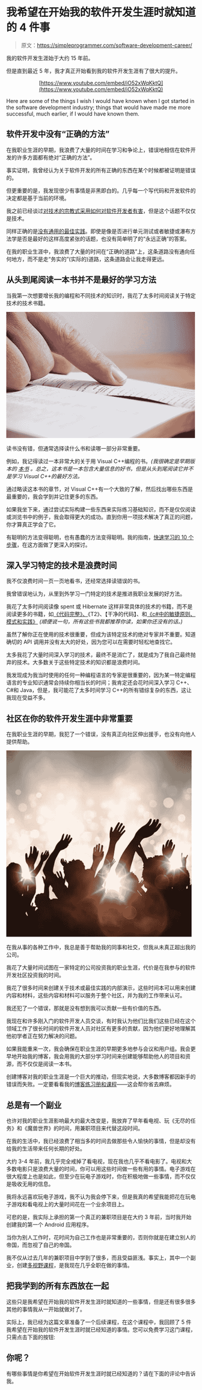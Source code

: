 # 我希望在开始我的软件开发生涯时就知道的 4 件事

> 原文：<https://simpleprogrammer.com/software-development-career/>

我的软件开发生涯始于大约 15 年前。

但是直到最近 5 年，我才真正开始看到我的软件开发生涯有了很大的提升。

<center>

[https://www.youtube.com/embed/iO52xWqKktQ](https://www.youtube.com/embed/iO52xWqKktQ)

</center>

Here are some of the things I wish I would have known when I got started in the software development industry; things that would have made me more successful, much earlier, if I would have known them.

## 软件开发中没有“正确的方法”

在我职业生涯的早期，我浪费了大量的时间在学习和争论上，错误地相信在软件开发的许多方面都有绝对“正确的方法”。

事实证明，我曾经认为关于软件开发的所有正确的东西在某个时候都被证明是错误的。

但更重要的是，我发现很少有事情是非黑即白的。几乎每一个写代码和开发软件的决定都是基于当前的环境。

我之前已经谈过[对技术的宗教式采用如何对软件开发者有害](https://simpleprogrammer.com/2013/07/08/how-religion-destroys-programmers/)，但是这个话题不仅仅是技术。

同样正确的是[没有通用的最佳实践](https://simpleprogrammer.com/2013/02/17/principles-are-timeless-best-practices-are-fads/)。即使是像是否进行单元测试或者敏捷或瀑布方法学是否是最好的这样高度紧张的话题，也没有简单明了的“永远正确”的答案。

在我的职业生涯中，我浪费了大量的时间在“正确的道路”上，这条道路没有通向任何地方，而不是走“务实的”(实际的)道路，这条道路会让我走得更远。

## 从头到尾阅读一本书并不是最好的学习方法

当我第一次想要增长我的编程和不同技术的知识时，我花了太多时间阅读关于特定技术的技术书籍。



![Reading the Bible](img/0f04777ea13c6bcbcd65cc3a2ab06316.png "Reading the Bible")



读书没有错，但通常选择读什么书和读哪一部分非常重要。

例如，我记得读过一本非常大的关于用 Visual C++编程的书。*(我很确定是早期版本的* [*本书*](http://www.amazon.com/gp/product/1118368088/ref=as_li_ss_tl?ie=UTF8&camp=1789&creative=390957&creativeASIN=1118368088&linkCode=as2&tag=makithecompsi-20) *。总之，这本书是一本包含大量信息的好书，但是从头到尾阅读它并不是学习 Visual C++的最好方法。*

通过略读这本书的章节，对 Visual C++有一个大致的了解，然后找出哪些东西是最重要的，我会学到并记住更多的东西。

如果我坐下来，通过尝试实际构建一些东西来实际练习基础知识，而不是仅仅阅读或浏览书中的例子，我会取得更大的成功。直到你用一项技术解决了真正的问题，你才算真正学会了它。

有聪明的方法变得聪明，也有愚蠢的方法变得聪明。我的指南，[快速学习的 10 个步骤](https://simpleprogrammer.com/store/products/learn-anything-quickly/)，在这方面做了更深入的探讨。

## 深入学习特定的技术是浪费时间

我不仅浪费时间一页一页地看书，还经常选择读错误的书。

我曾错误地认为，从里到外学习一门特定的技术是推进我职业发展的好方法。

我花了太多时间阅读像 spent 或 Hibernate 这样非常具体的技术的书籍，而不是阅读更多的书籍，如[《代码完整》、](http://www.amazon.com/gp/product/0735619670/ref=as_li_ss_tl?ie=UTF8&camp=1789&creative=390957&creativeASIN=0735619670&linkCode=as2&tag=makithecompsi-20)《T2》、【干净的代码】、和[《c#中的敏捷原则、模式和实践》](http://www.amazon.com/gp/product/0131857258/ref=as_li_ss_tl?ie=UTF8&camp=1789&creative=390957&creativeASIN=0131857258&linkCode=as2&tag=makithecompsi-20) *(顺便说一句，所有这些书我都推荐你读，如果你还没有的话。)*

虽然了解你正在使用的技术很重要，但成为该特定技术的绝对专家并不重要。知道确切的 API 调用并没有太大的好处，因为您可以在需要时轻松地查找它。

太多我花了大量时间深入学习的技术，最终不是消亡了，就是成为了我自己最终抛弃的技术。大多数关于这些特定技术的知识都是浪费时间。

我发现成为我当时使用的任何一种编程语言的专家是很重要的，因为某一特定编程语言的专业知识通常会持续你相当长的时间；我肯定还会花时间深入学习 C++、C#和 Java，但是，我可能花了太多时间学习 C++的所有错综复杂的东西，这让我现在受益不多。

## 社区在你的软件开发生涯中非常重要

在我职业生涯的早期，我犯了一个错误，没有真正向社区伸出援手，也没有向他人提供帮助。[](https://simpleprogrammer.com/wp-content/uploads/2013/08/community.jpg)

![Festive background](img/1427c74694e2bc0f06f2254187044444.png "Festive background")



在我从事的各种工作中，我总是善于帮助我的同事和社交，但我从未真正超出我的公司。

我花了大量时间试图在一家特定的公司投资我的职业生涯，代价是在我参与的软件开发社区投资我的时间。

我花了很多时间来创建关于技术或最佳实践的内部演示，这些时间本可以用来创建内容和材料，这些内容和材料可以服务于整个社区，并为我的工作带来认可。

我还犯了一个错误，那就是没有想到我可以贡献一些有价值的东西。

我现在和许多刚入门的软件开发人员交谈，有时我认为他们比我们这些已经在这个领域工作了很长时间的软件开发人员对社区有更多的贡献，因为他们更好地理解其他初学者正在努力解决的问题。

如果我能重来一次，我会确保在职业生涯的早期更多地参与会议和用户组。我会更早地开始我的博客，我会用我的大部分学习时间来创建能够帮助他人的项目和资源，而不仅仅是阅读一本书。

创建博客对我的职业生涯是一个巨大的推动，但现实地说，大多数博客都因新手的错误而失败。一定要看看我的[博客练习册和课程](https://simpleprogrammer.com/store/products/how-to-create-a-blog/)——这会帮你省去麻烦。

## 总是有一个副业

也许对我的职业生涯影响最大的最大改变是，我放弃了早年看电视、玩《无尽的任务》和《魔兽世界》的时间，用兼职项目来代替这段时间。

在我的生活中，我已经浪费了相当多的时间去做那些令人愉快的事情，但是却没有给我的生活带来任何长期的好处。

大约 3-4 年前，我几乎完全戒掉了看电视，现在我也几乎不看电影了。电视和大多数电影只是浪费大量的时间，你可以用这些时间做一些有用的事情。电子游戏在很大程度上也是如此，但至少在玩电子游戏时，你在积极地做一些事情，而不仅仅是吸收无用的信息。

我将永远喜欢玩电子游戏，我不认为我会停下来，但是我真的希望我能把花在玩电子游戏和看电视上的大量时间花在一个业余项目上。

可悲的是，我实际上承担的第一个真正的兼职项目是在大约 3 年前，当时我开始创建我的第一个 Android 应用程序。

当你为别人工作时，花时间为自己工作也是非常重要的，否则你就是在建立别人的帝国，而忽视了自己的帝国。

我不仅从过去几年的兼职项目中学到了很多，而且受益匪浅。事实上，其中一个副业，创建[多视野课程](https://simpleprogrammer.com/pluralsight)，是我现在几乎全职在做的事情。

## 把我学到的所有东西放在一起

这些只是我希望在开始我的软件开发生涯时就知道的一些事情，但是还有很多很多其他的事情我从一开始就做对了。

实际上，我已经为这篇文章准备了一个后续课程，在这个课程中，我回顾了 5 件我希望在开始我的软件开发生涯时就已经知道的事情。您可以免费学习这门课程，只需点击下面的按钮:

## 你呢？

有哪些事情是你希望在开始软件开发生涯时就已经知道的？请在下面的评论中告诉我。